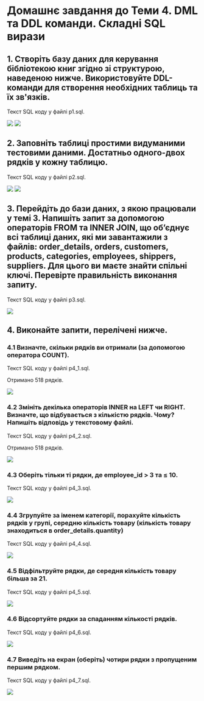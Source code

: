 # Домашнє завдання до Теми 4. DML та DDL команди. Складні SQL вирази

## 1. Створіть базу даних для керування бібліотекою книг згідно зі структурою, наведеною нижче. Використовуйте DDL-команди для створення необхідних таблиць та їх зв'язків.

Текст SQL коду у файлі p1.sql.

![](./p1_1.png)
![](./p1_2.png)

## 2. Заповніть таблиці простими видуманими тестовими даними. Достатньо одного-двох рядків у кожну таблицю.

Текст SQL коду у файлі p2.sql.

![](./p2_1.png)
![](./p2_2.png)

## 3. Перейдіть до бази даних, з якою працювали у темі 3. Напишіть запит за допомогою операторів FROM та INNER JOIN, що об’єднує всі таблиці даних, які ми завантажили з файлів: order_details, orders, customers, products, categories, employees, shippers, suppliers. Для цього ви маєте знайти спільні ключі. Перевірте правильність виконання запиту.

Текст SQL коду у файлі p3.sql.

![](./p3.png)

## 4. Виконайте запити, перелічені нижче.

### 4.1 Визначте, скільки рядків ви отримали (за допомогою оператора COUNT).

Текст SQL коду у файлі p4_1.sql.

Отримано 518 рядків.

![](./p4_1.png)

### 4.2 Змініть декілька операторів INNER на LEFT чи RIGHT. Визначте, що відбувається з кількістю рядків. Чому? Напишіть відповідь у текстовому файлі.

Текст SQL коду у файлі p4_2.sql.

Отримано 518 рядків.

![](./p4_2.png)

### 4.3 Оберіть тільки ті рядки, де employee_id > 3 та ≤ 10.

Текст SQL коду у файлі p4_3.sql.

![](./p4_3.png)

### 4.4 Згрупуйте за іменем категорії, порахуйте кількість рядків у групі, середню кількість товару (кількість товару знаходиться в order_details.quantity)

Текст SQL коду у файлі p4_4.sql.

![](./p4_4.png)

### 4.5 Відфільтруйте рядки, де середня кількість товару більша за 21.

Текст SQL коду у файлі p4_5.sql.

![](./p4_5.png)

### 4.6 Відсортуйте рядки за спаданням кількості рядків.

Текст SQL коду у файлі p4_6.sql.

![](./p4_6.png)

### 4.7 Виведіть на екран (оберіть) чотири рядки з пропущеним першим рядком.

Текст SQL коду у файлі p4_7.sql.

![](./p4_7.png)
